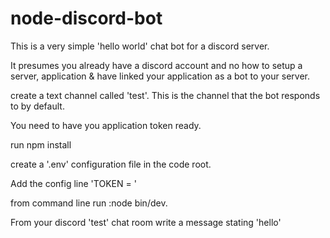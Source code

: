 # node-discord-bot

This is a very simple 'hello world' chat bot for a discord server.

It presumes you already have a discord account and no how to setup a server, application & have linked your application as a bot to your server.

create a text channel called 'test'. This is the channel that the bot responds to by default.

You need to have you application token ready.

run npm install

create a '.env' configuration file in the code root.

Add the config line 'TOKEN = <your discord application token id>'

from command line run :node bin/dev.

From your discord 'test' chat room write a message stating 'hello'


